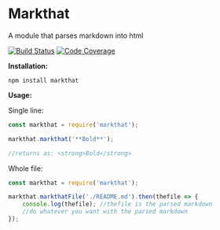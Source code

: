 # Markthat

A module that parses markdown into html

[![Build Status](https://travis-ci.org/talonbragg/markthat.svg?branch=master)](https://travis-ci.org/talonbragg/markthat)
<a href="https://codecov.io/gh/talonbragg/apihandler"><img src="https://codecov.io/gh/talonbragg/apihandler/branch/master/graph/badge.svg" alt="Code Coverage"></a>

**Installation:**

`npm install markthat`

**Usage:**

Single line:

```javascript
const markthat = require('markthat');

markthat.markthat('**Bold**');

//returns as: <strong>Bold</strong>
```

Whole file:

```javascript
const markthat = require('markthat');

markthat.markthatFile('./README.md').then(thefile => {
    console.log(thefile); //thefile is the parsed markdown
    //do whatever you want with the parsed markdown
});
```